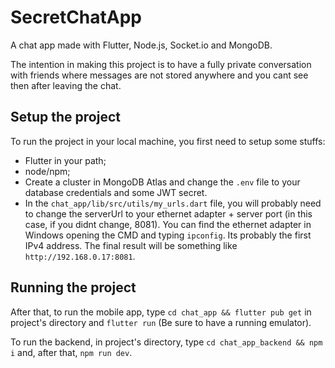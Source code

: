 # SecretChatApp
A chat app made with Flutter, Node.js, Socket.io and MongoDB.

The intention in making this project is to have a fully private conversation with friends where messages are not stored anywhere and you cant see then after leaving the chat.

## Setup the project

To run the project in your local machine, you first need to setup some stuffs:

- Flutter in your path;
- node/npm;
- Create a cluster in MongoDB Atlas and change the `.env` file to your database credentials and some JWT secret.
- In the `chat_app/lib/src/utils/my_urls.dart` file, you will probably need to change the serverUrl to your ethernet adapter + server port (in this case, if you didnt change, 8081). You can find the ethernet adapter in Windows opening the CMD and typing `ipconfig`. Its probably the first IPv4 address. The final result will be something like `http://192.168.0.17:8081`.

## Running the project

After that, to run the mobile app, type `cd chat_app && flutter pub get` in project's directory and `flutter run` (Be sure to have a running emulator).

To run the backend, in project's directory, type `cd chat_app_backend && npm i` and, after that, `npm run dev`.


